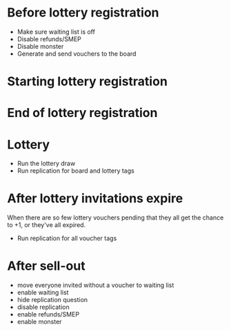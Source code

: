 # Before lottery registration
  * Make sure waiting list is off
  * Disable refunds/SMEP
  * Disable monster
  * Generate and send vouchers to the board

# Starting lottery registration

# End of lottery registration

# Lottery
  * Run the lottery draw
  * Run replication for board and lottery tags

# After lottery invitations expire
When there are so few lottery vouchers pending that they all get the chance to
+1, or they've all expired.
  * Run replication for all voucher tags
  
# After sell-out
  * move everyone invited without a voucher to waiting list
  * enable waiting list
  * hide replication question
  * disable replication
  * enable refunds/SMEP
  * enable monster

